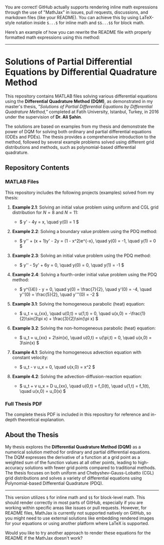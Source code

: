 You are correct! GitHub actually supports rendering inline math expressions through the use of "MathJax" in issues, pull requests, discussions, and markdown files (like your README). You can achieve this by using LaTeX-style notation inside `$...$` for inline math and `$$...$$` for block math.

Here’s an example of how you can rewrite the README file with properly formatted math expressions using this method:

---

# Solutions of Partial Differential Equations by Differential Quadrature Method

This repository contains MATLAB files solving various differential equations using the **Differential Quadrature Method (DQM)**, as demonstrated in my master's thesis, *"Solutions of Partial Differential Equations by Differential Quadrature Method,"* completed at Fatih University, Istanbul, Turkey, in 2016 under the supervision of **Dr. Ali Şahin**.

The solutions are based on examples from my thesis and demonstrate the power of DQM for solving both ordinary and partial differential equations (ODEs and PDEs). The thesis provides a comprehensive introduction to the method, followed by several example problems solved using different grid distributions and methods, such as polynomial-based differential quadrature.

## Repository Contents

### MATLAB Files

This repository includes the following projects (examples) solved from my thesis:

1. **Example 2.1**: Solving an initial value problem using uniform and CGL grid distribution for $N = 8$ and $N = 11$:
   - $ y' - 4y = x, \quad y(0) = 1 $

2. **Example 2.2**: Solving a boundary value problem using the PDQ method:
   - $ y'' + (x + 1)y' - 2y = (1 - x^2)e^{-x}, \quad y(0) = -1, \quad y(1) = 0 $

3. **Example 2.3**: Solving an initial value problem using the PDQ method:
   - $ y'' - 5y' + 6y = 0, \quad y(0) = 0, \quad y(1) = -1 $

4. **Example 2.4**: Solving a fourth-order initial value problem using the PDQ method:
   - $ y^{(4)} - y = 0, \quad y(0) = \frac{7}{2}, \quad y'(0) = -4, \quad y''(0) = \frac{5}{2}, \quad y'''(0) = -2 $

5. **Example 3.1**: Solving the homogeneous parabolic (heat) equation:
   - $ u_t = u_{xx}, \quad u(0,t) = u(1,t) = 0, \quad u(x,0) = -\frac{1}{2}\sin(3\pi x) + \frac{3}{2}\sin(\pi x) $

6. **Example 3.2**: Solving the non-homogeneous parabolic (heat) equation:
   - $ u_t = u_{xx} + 2\sin(x), \quad u(0,t) = u(\pi,t) = 0, \quad u(x,0) = 3\sin(x) $

7. **Example 4.1**: Solving the homogeneous advection equation with constant velocity:
   - $ u_t - v u_x = 0, \quad u(x,0) = x^2 $

8. **Example 4.2**: Solving the advection-diffusion-reaction equation:
   - $ u_t + v u_x = D u_{xx}, \quad u(0,t) = f_0(t), \quad u(1,t) = f_1(t), \quad u(x,0) = u_0(x) $

### Full Thesis PDF

The complete thesis PDF is included in this repository for reference and in-depth theoretical explanation.

## About the Thesis

My thesis explores the **Differential Quadrature Method (DQM)** as a numerical solution method for ordinary and partial differential equations. The DQM expresses the derivative of a function at a grid point as a weighted sum of the function values at all other points, leading to high-accuracy solutions with fewer grid points compared to traditional methods. The thesis focuses on both uniform and Chebyshev-Gauss-Lobatto (CGL) grid distributions and solves a variety of differential equations using Polynomial-based Differential Quadrature (PDQ).

---

This version utilizes `$` for inline math and `$$` for block-level math. This should render correctly in most parts of GitHub, especially if you are working within specific areas like issues or pull requests. However, for README files, MathJax is currently not supported natively on GitHub, so you might need to use external solutions like embedding rendered images for your equations or using another platform where LaTeX is supported.

Would you like to try another approach to render these equations for the README if the MathJax doesn't work?
